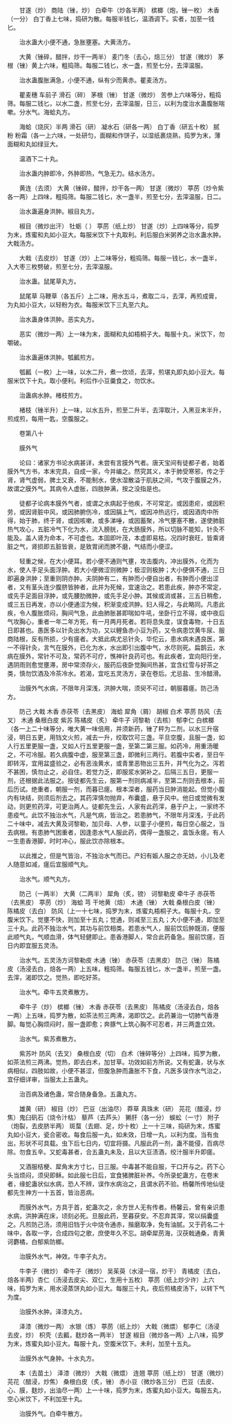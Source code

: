 <!-- { "loadSidebar": true } -->
　　甘遂（炒） 商陆（锉，炒） 白牵牛（炒各半两） 槟榔（炮，锉一枚） 木香（一分） 白丁香上七味，捣研为散。每服半钱匕，温酒调下。实者，加至一钱匕。

　　治水蛊大小便不通，急胀壅塞。大黄汤方。

　　大黄（锉碎，醋拌，炒干一两半） 麦门冬（去心，焙三分） 甘遂（微炒） 茅根（锉）黄上六味，粗捣筛。每服二钱匕，水一盏，煎至七分，去滓温服。

　　治水蛊腹胀满急，小便不通，纵有少而黄赤。瞿麦汤方。

　　瞿麦穗 车前子 滑石（碎） 茅根（锉） 甘遂（微炒） 苦参上六味等分，粗捣筛。每服二钱匕，以水二盏，煎至七分，去滓温服，日三，以利为度治水蛊腹胀喘嗽。分水气。海蛤丸方。

　　海蛤（烧灰）半两 滑石（研） 凝水石（研各一两） 白丁香（研五十枚） 腻粉 粉霜（各一上六味，一处研匀，面糊和作饼子，以湿纸裹烧熟，捣罗为末，薄面糊和丸如绿豆大。

　　温酒下二十丸。

　　治水蛊内肿即冷，外肿即热，气急无力。结水汤方。

　　黄连（去须） 大黄（锉碎，醋拌，炒干各一两） 甘遂（微炒） 葶苈（炒令紫各一两）上四味，粗捣筛。每服二钱匕，水一盏半，煎至七分，去滓温服，日二。

　　治水蛊遍身洪肿。椒目丸方。

　　椒目（微炒出汗） 牡蛎（ ） 葶苈（纸上炒） 甘遂（炒）上四味等分，捣罗为末，炼蜜和丸如小豆大。每服米饮下十丸取利。利后服白米粥养之治水蛊水肿。大戟汤方。

　　大戟（去皮炒） 甘遂（炒）上二味等分，粗捣筛。每服一钱匕，水一盏半，入大枣三枚劈破，煎至七分，去滓温服。

　　治水蛊。鼠尾草丸方。

　　鼠尾草 马鞭草（各五斤）上二味，用水五斗，煮取二斗，去滓，再煎成膏，为丸如小豆大，以轻粉为衣。每服米饮下三丸至六丸。

　　治水蛊身体洪肿。恶实丸方。

　　恶实（微炒一两）上一味为末，面糊和丸如梧桐子大。每服十丸，米饮下，勿嚼破。

　　治水蛊遍体洪肿。瓠瓤煎方。

　　瓠瓤（一枚）上一味，以水二升，煮一炊顷，去滓，煎堪丸即丸如小豆大。每服米饮下十丸，取小便利。利后作小豆羹食之，勿饮水。

　　治蛊病水肿。楮枝煎方。

　　楮枝（锉半升）上一味，以水五升，煎至二升半，去滓取汁，入黑豆末半升，煎成煎，每用一匙，空腹服之。

　　卷第八十

　　膜外气

　　论曰：诸家方书论水病甚详，未尝有言膜外气者。唐天宝间有徒都子者，始着膜外气方书，本末完具，自成一家，今并编之。然究其义，本于肺受寒邪，传之于肾，肾气虚弱，脾土又衰，不能制水，使水湿散溢于肌肤之间，气攻于腹膜之外，故谓之膜外气。其病令人虚胀，四肢肿满，按之没指是也。

　　徒都子论病本膜外气者，或谓之水病起于他疾，不可常定。或因患疟，或因积劳，或因肾脏中风，或因肺腑伤冷，或因膈上气，或因冲热远行，或因酒肉中所得，始于肺，终于肾，或因咳嗽，或多涕唾，或因蓄聚，冷气壅塞不散，遂使肺脏热气攻心，五脏冷气下化为水，流入膀胱，在大肠膜外，所以切脉不能知，针灸不能及。盖人肾为命本，不可虚也。本固即叶茂，本虚即易枯。况四时衰旺，皆乘肾脏之气，肾损即五脏皆衰，是致胃闭而脾不磨，气结而小便涩。

　　轻重之候，在大小便耳。若小便不通则气壅，攻击腹内，冲出膜外，化而为水，使人手足头面浮肿。若大小便微涩则微肿；极涩则极肿；大小便俱不通，三日即遍身洪肿；至重则阴亦肿。夫阴肿有二，有肿而小便自出者，有肿而小便出涩者，又有茎头连少腹脐皆肿者，此并为死候，宜速治之。若患此疾，肿亦不常定，或先手足面目浮肿，或先腰肋微肿，或先手足小肿。其候或消或甚，三五日稍愈，或三五日再发，亦以小便通涩为候，积渐变成洪肿。妇人得之，与此略同。凡患此疾，令人腹胀烦闷，胸间气急，此由肺胀甚即喘如牛吼，坐卧行立不得，或中夜后气攻胸心，重者一年二年方死，有一月两月死者。若将息失度，误食毒物，十日五日即甚也。愚医多以针灸出水为功，又以鲤鱼赤小豆为药，又令病患饮黄牛尿、服商陆根，反有所损，少有瘥者。大抵此病尤忌针灸，华佗云，患水病未遇良医，第一不得针灸，言气在膜外，已化为水，水出即引出腹中气，水尽则死。扁鹊云，水病在膜外，常针不可及，常药不可疗，憔神针良药可也。有此疾者，宜向阳行坐，遇阴雨则愈觉壅滞，房中常须存火，服药后夜卧觉胸间热甚，宜含红雪与好茶之类，慎勿饮酒及冷茶冷水。若渴，宜吃五灵汤方，录在卷后。尤忌盐、生冷醋滑。

　　治膜外气水病，不限年月深浅，洪肿大喘，须臾不可过，朝服暮瘥。防己汤方。

　　防己 大戟 木香 赤茯苓（去黑皮） 海蛤 犀角（屑） 胡椒 白术 葶苈 防风（去叉） 木通 桑根白皮 紫苏 陈橘皮（炙） 牵牛子 诃黎勒（去核） 郁李仁 白槟榔（各一上二十味等分，唯大黄一味倍用，并须新药，锉了秤为二剂，以水三升宿浸，明日五更，用铛文火煎，减去一升，绞取饮可三盏。平旦空腹，且服一盏，如人行五里更服一盏，又如人行五里更服一盏，至第二第三服。如药冷，用重汤暖之，不可冷服。若久病腹中虚，服至第三盏，即微利三两行。若腹中实者，至日午即转泻，宜用盆盛验之，必有恶浊黄水，或青里恶物出三五升，并气化为之。泻若不甚困，慎勿止之，必自住。若觉力乏，即服浆水粥补之。后隔三五日，更服一剂，还根据此法服之。按徒都先生云，服第一剂则病减半，至第二剂则去根本，前后历试。绝重者，朝服一剂，而暮已瘥。根本深者，服药当日肿消能起。但觉小腹内有块结，则须后剂去之。其药滓慎勿抛弃，布囊盛，悬于风中。他日或觉微有发动，则更煎药滓，可更治两人。徒都先生云，人家有此药滓，悬于户上，一家终不患疫气。此饮不独治水气，凡是气病，皆治之。若患肺气，不限年月深浅，于此药二十味中，减去大黄及诃黎勒，加贝母、人参，以童子小便煎，每日空心服之，当去病根。有患肺气困重者，因逢患水气人服此药，偶得一盏服之，盒饭永瘥。有人一生患香港脚，时时冲心，服此饮亦除根本。

　　以此推之，但是气皆治，不独治水气而已。产妇有娠人服之亦无妨，小儿及老人随意如减，瘥后宜服顺气丸。

　　治水气。顺气丸方。

　　防己（一两半） 大黄（二两半） 犀角（炙，镑） 诃黎勒皮 牵牛子 赤茯苓（去黑皮） 葶苈（炒） 海蛤 芎 干地黄（焙） 木通（锉） 大戟 桑根白皮（锉） 陈橘皮（去白） 防风（上一十七味，捣罗为末，炼蜜丸梧桐子大。每服十丸，空腹米饮下。觉壅不快，则加至十五丸；觉通，则减至三五丸；大小便不通，即加至三十丸。此药不独治水气，其功与前饮相类。若患水气人，服前饮后肿既消，便服此顺气丸，气顺血滑，体气轻健即止。患香港脚人，常合此药备急。服前饮瘥，百日内即宜服五灵汤。

　　治水气。五灵汤方诃黎勒皮 木通（锉） 赤茯苓（去黑皮） 防己（锉） 陈橘皮（汤浸去白，焙各一两）上五味，粗捣筛。每服五钱匕，水一盏半，煎至一盏。去滓，渴即饮之。觉热，即吃好茶。

　　治水气。牵牛五灵煮散方。

　　牵牛子（炒） 槟榔（锉） 木香 赤茯苓（去黑皮） 陈橘皮（汤浸去白，焙各一两）上五味，捣罗为散，如茶法煎三两沸，渴即饮之。此药兼治一切肺气香港脚。每觉心胸烦闷时，服一盏即愈；奔豚气上筑心胸不可忍者，并三两盏立效。

　　治水气。紫苏煮散方。

　　紫苏叶 防风（去叉） 桑根白皮（切） 白术（锉碎等分）上四味，捣罗为散，如茶法煎三两沸。觉热，即去白术，加甘草。功效如前方所说。又有蛇蛊，状与水病相似，四肢如故，小便不甚涩，但腹急肿而蛊胀不下食，凡医多误作水气治之，宜仔细详审，当服太上五蛊丸。

　　治百病及诸色蛊，常合随身备急。五蛊丸方。

　　雄黄（研） 椒目（炒） 巴豆（出油尽） 莽草 真珠末（研） 芫花（醋浸，炒焦）鬼臼矾石（烧令汁枯） 藜芦（去芦头） 獭肝（各一分） 蜈蚣（一寸） 附子（炮裂，去皮脐半两） 斑蝥（去翅、足，炒十枚）上一十三味，捣研为末，炼蜜丸如小豆大，瓷合密收。每食后服一丸，如未效，日增一丸，以利为度。当有虫出，形状不可具载。虫下后七日内，切宜将摄。凡服此药一剂，蛊不能侵，百病尽除。勿食五辛。又蛇毒甚者，合五蛊丸未及，且以大豆渍酒，绞汁服半升即瘥。

　　又酒服桔梗、犀角末方寸匕，日三服。中毒甚不能自服，干口开与之。药下心头当烦闷，须臾即稣。如此服七日后，宜食猪脾脏补养。今所录蛇蛊方，在卷末者，缘蛇蛊状似水病，恐人不辨，误作水病治之，且谓水药不验。杨馨所传地仙徒都先生神方一十五首，皆治恶病。

　　而膜外水气，方具于首，蛇蛊次之，余方世人无有传者。杨馨云，曾有亲识患水病，洪肿满在床，顷刻必死。旦服此药，至暮获安。不忍弃其滓，常以绢囊盛之。凡煎防己汤，须用旧铛于火中烧令通赤，揩磨取净，免有油腻。又于药名二十味中，各取一字，合成四句之歌，庶使年久不忘。胡牵犀苈海，汉茯戟通桑，青黄诃麝橘，白郁紫防榔。

　　治膜外水气，神效。牛李子丸方。

　　牛李子（微炒） 牵牛子（微炒） 吴茱萸（水浸一宿，炒干） 青橘皮（去白，焙各半两）杏仁（汤浸去皮尖、双仁，生用十五枚） 葶苈（纸上炒少许）上六味，捣罗为末，用水浸蒸饼丸如小豆大。每服三十丸，夜后煎橘皮汤下，以转下气为度。

　　治膜外水肿。泽漆丸方。

　　泽漆（微炒一两） 水银（炼） 葶苈（纸上炒） 大戟（微煨） 郁李仁（汤浸去皮，炒） 枳壳（去瓤，麸炒各一两半） 甘遂 椒目（微炒各一两）上八味，捣罗为末，炼蜜丸如小豆大。每服十丸，空腹米饮下。未利，加至十五丸。

　　治膜外水气身肿。十水丸方。

　　本（去苗土） 泽漆（微炒） 大戟（微煨） 连翘 葶苈（纸上炒） 甘遂（微炒）芫花（醋浸，炒焦） 桑根白皮（炙，锉） 赤小豆（微炒各三分） 巴豆（去皮、心、膜，麸炒，出油尽一两）上一十味，捣罗为末，炼蜜丸如小豆大。每服五丸，空心米饮下，不利加至十丸。

　　治膜外气。白牵牛散方。


